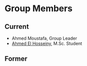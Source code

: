 # Group Members

## Current
- Ahmed Moustafa, Group Leader
- [Ahmed El Hosseiny](ahmedelhosseiny.md), M.Sc. Student

## Former
